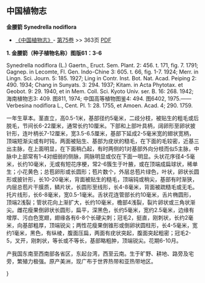 
## 中国植物志

**金腰箭 Synedrella nodiflora**

* [《中国植物志》](http://www.iplant.cn/frps)- [第75卷](http://www.iplant.cn/frps/vol/75) >> 363页 [PDF](http://www.iplant.cn/frps/pdf/75/363.PDF)

**1. 金腰箭（种子植物名称）图版61：3-6**

Synedrella nodiflora (L.) Gaertn., Eruct. Sem. Plant. 2: 456. t. 171, fig. 7. 1791; Gagnep. in Lecomte, Fl. Gen. Indo-Chine 3: 605. t. 66, fig. 1-7. 1924; Merr. in Lingn. Sci. Journ. 5: 185. 1927; Ling in Contr. Inst. Bot. Nat. Acad. Peiping 2: 490. 1934; Chang in Sunyats. 3: 294. 1937; Kitam. in Acta Phytotax. et Geobot. 9: 29. 1940, et in Mem. Coll. Sci. Kyoto Univ. ser. B. 16: 268. 1942; 海南植物志3: 409. 图811, 1974; 中国高等植物图鉴4: 494. 图6402, 1975.——Verbesina nodiflora L., Cent. Pl. 1: 28. 1755, et Amoen. Acad. 4; 290. 1759.

一年生草本。茎直立，高0.5-1米，基部径约5毫米，二歧分枝，被贴生的粗毛或后脱毛，节间长6-22厘米，通常长约10厘米。下部和上部叶具柄，阔卵形至卵状披针形，连叶柄长7-12厘米，宽3.5-6.5厘米，基部下延成2-5毫米宽的翅状宽柄，顶端短渐尖或有时钝，两面被贴生、基部为疣状的糙毛，在下面的毛较密，近基三出主脉，在上面明显，在下面稍凸起，有时两侧的1对基部外向分枝而似5主脉，中脉中上部常有1-4对细弱的侧脉，网脉明显或仅在下面一明显。头状花序径4-5毫米，长约10毫米，无或有短花序梗，常2-6簇生于叶腋，或在顶端成扁球状，稀单生；小花黄色；总苞卵形或长圆形；苞片数个，外层总苞片绿色，叶状，卵状长圆形或披针形，长10-20毫米，背面被贴生的糙毛，顶端钝或稍尖，基部有时渐狭，内层总苞片干膜质，鳞片状，长圆形至线形，长4-8毫米，背面被疏糙毛或无毛。托片线形，长6-8毫米，宽0.5-1毫米。舌状花连管部长约10毫米，舌片椭圆形，顶端2浅裂；管状花向上渐扩大，长约10毫米，檐部4浅裂，裂片卵状或三角状渐尖。雌花瘦果倒卵状长圆形，扁平，深黑色，长约5毫米，宽约2.5毫米，边缘有增厚、污白色宽翅，翅缘各有6-8个长硬尖刺；冠毛2，挺直，刚刺状，长约2毫米，向基部粗厚，顶端锐尖；两性花瘦果倒锥形或倒卵状圆柱形，长4-5毫米，宽约1毫米，黑色，有纵棱，腹面压扁，两面有疣状突起，腹面突起粗密；冠毛2-5，叉开，刚刺状，等长或不等长，基部略粗肿，顶端锐尖。花期6-10月。

产我国东南至西南部各省区，东起台湾，西至云南。生于旷野、耕地、路旁及宅旁，繁殖力极强。原产美洲，现广布于世界热带和亚热带地区。

}